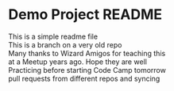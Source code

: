 # Demo Project README
This is a simple readme file<br />
This is a branch on a very old repo <br />
Many thanks to Wizard Amigos for teaching this<br />
at a Meetup years ago. Hope they are well<br />
Practicing before starting Code Camp tomorrow<br />
pull requests from different repos and syncing

